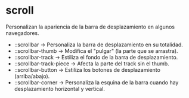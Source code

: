 # scroll

Personalizan la apariencia de la barra de desplazamiento en algunos navegadores.

- ::scrollbar → Personaliza la barra de desplazamiento en su totalidad.
- ::scrollbar-thumb → Modifica el "pulgar" (la parte que se arrastra).
- ::scrollbar-track → Estiliza el fondo de la barra de desplazamiento.
- ::scrollbar-track-piece → Afecta la parte del track sin el thumb.
- ::scrollbar-button → Estiliza los botones de desplazamiento (arriba/abajo).
- ::scrollbar-corner → Personaliza la esquina de la barra cuando hay desplazamiento horizontal y vertical.
